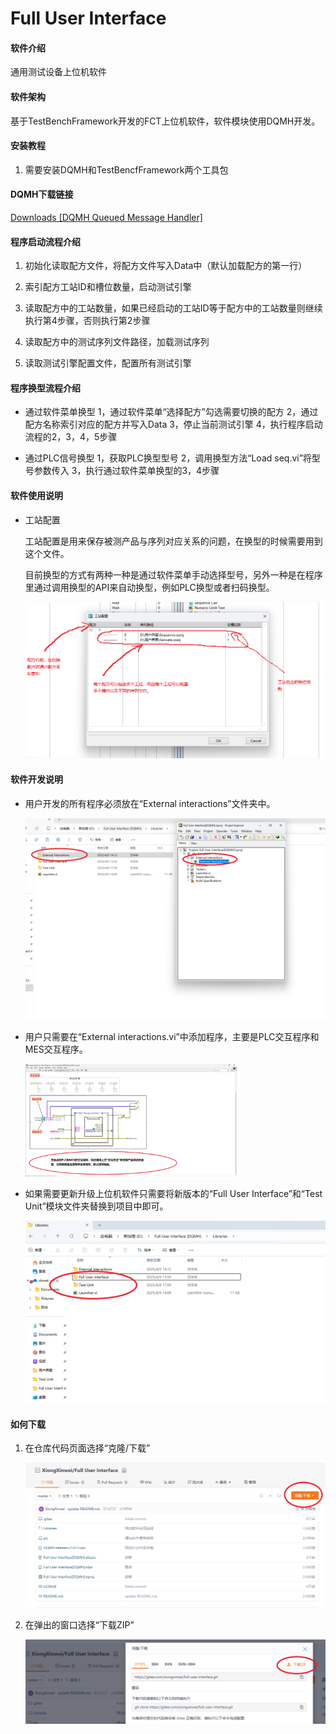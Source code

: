 # Full User Interface

#### 软件介绍

通用测试设备上位机软件

#### 软件架构

基于TestBenchFramework开发的FCT上位机软件，软件模块使用DQMH开发。

#### 安装教程

1. 需要安装DQMH和TestBencfFramework两个工具包

#### DQMH下载链接

[Downloads [DQMH Queued Message Handler]](https://wiki.dqmh.org/dqmh/downloads)

#### 程序启动流程介绍

1. 初始化读取配方文件，将配方文件写入Data中（默认加载配方的第一行）

2. 索引配方工站ID和槽位数量，启动测试引擎

3. 读取配方中的工站数量，如果已经启动的工站ID等于配方中的工站数量则继续执行第4步骤，否则执行第2步骤

4. 读取配方中的测试序列文件路径，加载测试序列

5. 读取测试引擎配置文件，配置所有测试引擎

#### 程序换型流程介绍

- 通过软件菜单换型
  1，通过软件菜单“选择配方”勾选需要切换的配方
  2，通过配方名称索引对应的配方并写入Data
  3，停止当前测试引擎
  4，执行程序启动流程的2，3，4，5步骤

- 通过PLC信号换型
  1，获取PLC换型型号
  2，调用换型方法“Load seq.vi”将型号参数传入
  3，执行通过软件菜单换型的3，4步骤

#### 软件使用说明

- 工站配置
  
  工站配置是用来保存被测产品与序列对应关系的问题，在换型的时候需要用到这个文件。
  
  目前换型的方式有两种一种是通过软件菜单手动选择型号，另外一种是在程序里通过调用换型的API来自动换型，例如PLC换型或者扫码换型。
  
  <img title="" src="pic/工站配置.png" alt="loading-ag-178" style="zoom:67%;">

#### 软件开发说明

- 用户开发的所有程序必须放在“External interactions”文件夹中。
  
  <img title="" src="pic/%E5%B1%8F%E5%B9%95%E6%88%AA%E5%9B%BE%202025-04-09%20151930.png" alt="屏幕截图 2025-04-09 151930" style="zoom:50%;">

- 用户只需要在“External interactions.vi”中添加程序，主要是PLC交互程序和MES交互程序。
  
  <img title="" src="pic/%E5%B1%8F%E5%B9%95%E6%88%AA%E5%9B%BE%202025-04-09%20152935.png" alt="屏幕截图 2025-04-09 152935" style="zoom:33%;">

- 如果需要更新升级上位机软件只需要将新版本的“Full User Interface”和“Test Unit”模块文件夹替换到项目中即可。
  
  <img src="pic/%E5%B1%8F%E5%B9%95%E6%88%AA%E5%9B%BE%202025-04-09%20153601.png" title="" alt="屏幕截图 2025-04-09 153601" style="zoom:67%;">

#### 如何下载

1. 在仓库代码页面选择“克隆/下载”
   
   <img src="pic/%E5%B1%8F%E5%B9%95%E6%88%AA%E5%9B%BE%202025-04-09%20172952.png" title="" alt="屏幕截图 2025-04-09 172952" style="zoom:50%;">

2. 在弹出的窗口选择“下载ZIP”
   
   <img src="pic/%E5%B1%8F%E5%B9%95%E6%88%AA%E5%9B%BE%202025-04-09%20173057.png" title="" alt="屏幕截图 2025-04-09 173057" style="zoom:67%;">
